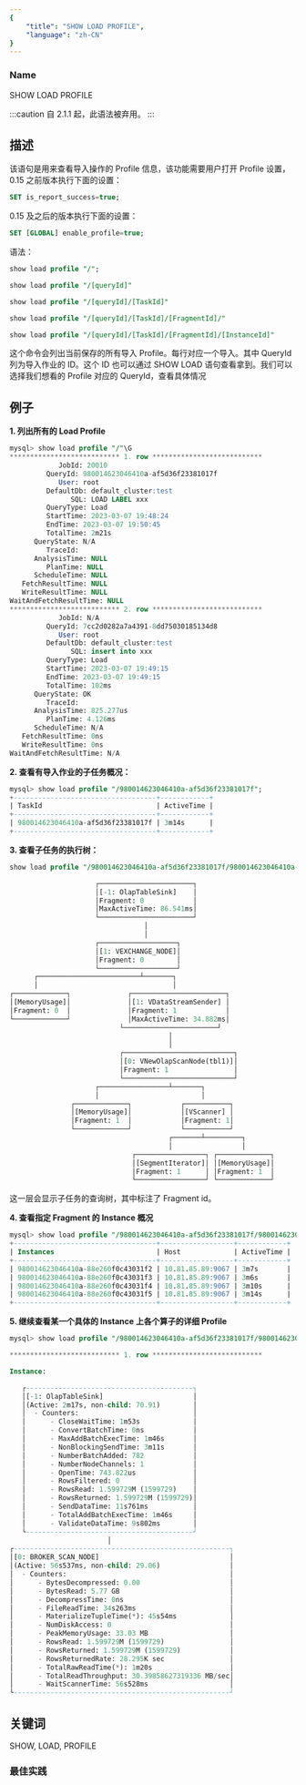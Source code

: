 ```yaml
---
{
    "title": "SHOW LOAD PROFILE",
    "language": "zh-CN"
}
---
```


<!--
Licensed to the Apache Software Foundation (ASF) under one
or more contributor license agreements.  See the NOTICE file
distributed with this work for additional information
regarding copyright ownership.  The ASF licenses this file
to you under the Apache License, Version 2.0 (the
"License"); you may not use this file except in compliance
with the License.  You may obtain a copy of the License at

  http://www.apache.org/licenses/LICENSE-2.0

Unless required by applicable law or agreed to in writing,
software distributed under the License is distributed on an
"AS IS" BASIS, WITHOUT WARRANTIES OR CONDITIONS OF ANY
KIND, either express or implied.  See the License for the
specific language governing permissions and limitations
under the License.
-->



### Name

SHOW LOAD PROFILE

:::caution
自 2.1.1 起，此语法被弃用。
:::

## 描述

该语句是用来查看导入操作的 Profile 信息，该功能需要用户打开 Profile 设置，0.15 之前版本执行下面的设置：

```sql
SET is_report_success=true;
```

0.15 及之后的版本执行下面的设置：

```sql
SET [GLOBAL] enable_profile=true;
```

语法：

```sql
show load profile "/";

show load profile "/[queryId]"

show load profile "/[queryId]/[TaskId]"

show load profile "/[queryId]/[TaskId]/[FragmentId]/"

show load profile "/[queryId]/[TaskId]/[FragmentId]/[InstanceId]"
```

这个命令会列出当前保存的所有导入 Profile。每行对应一个导入。其中 QueryId 列为导入作业的 ID。这个 ID 也可以通过 SHOW LOAD 语句查看拿到。我们可以选择我们想看的 Profile 对应的 QueryId，查看具体情况

## 例子

**1. 列出所有的 Load Profile**

```sql
mysql> show load profile "/"\G
*************************** 1. row ***************************
            JobId: 20010
         QueryId: 980014623046410a-af5d36f23381017f
            User: root
         DefaultDb: default_cluster:test
               SQL: LOAD LABEL xxx
         QueryType: Load
         StartTime: 2023-03-07 19:48:24
         EndTime: 2023-03-07 19:50:45
         TotalTime: 2m21s
      QueryState: N/A
         TraceId:
      AnalysisTime: NULL
         PlanTime: NULL
      ScheduleTime: NULL
   FetchResultTime: NULL
   WriteResultTime: NULL
WaitAndFetchResultTime: NULL
*************************** 2. row ***************************
            JobId: N/A
         QueryId: 7cc2d0282a7a4391-8dd75030185134d8
            User: root
         DefaultDb: default_cluster:test
               SQL: insert into xxx
         QueryType: Load
         StartTime: 2023-03-07 19:49:15
         EndTime: 2023-03-07 19:49:15
         TotalTime: 102ms
      QueryState: OK
         TraceId:
      AnalysisTime: 825.277us
         PlanTime: 4.126ms
      ScheduleTime: N/A
   FetchResultTime: 0ns
   WriteResultTime: 0ns
WaitAndFetchResultTime: N/A
```

**2. 查看有导入作业的子任务概况：**

```sql
mysql> show load profile "/980014623046410a-af5d36f23381017f";
+-----------------------------------+------------+
| TaskId                            | ActiveTime |
+-----------------------------------+------------+
| 980014623046410a-af5d36f23381017f | 3m14s      |
+-----------------------------------+------------+
```
**3. 查看子任务的执行树：**

```sql
show load profile "/980014623046410a-af5d36f23381017f/980014623046410a-af5d36f23381017f";

                     ┌───────────────────────┐
                     │[-1: OlapTableSink]    │
                     │Fragment: 0            │
                     │MaxActiveTime: 86.541ms│
                     └───────────────────────┘
                                 │
                                 │
                     ┌───────────────────┐
                     │[1: VEXCHANGE_NODE]│
                     │Fragment: 0        │
                     └───────────────────┘
      ┌─────────────────────────┴───────┐
      │                                 │
┌─────────────┐              ┌───────────────────────┐
│[MemoryUsage]│              │[1: VDataStreamSender] │
│Fragment: 0  │              │Fragment: 1            │
└─────────────┘              │MaxActiveTime: 34.882ms│
                           └───────────────────────┘
                                       │
                                       │
                           ┌───────────────────────────┐
                           │[0: VNewOlapScanNode(tbl1)]│
                           │Fragment: 1                │
                           └───────────────────────────┘
                     ┌─────────────────┴───────┐
                     │                         │
               ┌─────────────┐            ┌───────────┐
               │[MemoryUsage]│            │[VScanner] │
               │Fragment: 1  │            │Fragment: 1│
               └─────────────┘            └───────────┘
                                       ┌───────┴─────────┐
                                       │                 │
                              ┌─────────────────┐ ┌─────────────┐
                              │[SegmentIterator]│ │[MemoryUsage]│
                              │Fragment: 1      │ │Fragment: 1  │
                              └─────────────────┘ └─────────────┘

```

这一层会显示子任务的查询树，其中标注了 Fragment id。

**4. 查看指定 Fragment 的 Instance 概况**

```sql
mysql> show load profile "/980014623046410a-af5d36f23381017f/980014623046410a-af5d36f23381017f/1";
+-----------------------------------+------------------+------------+
| Instances                         | Host             | ActiveTime |
+-----------------------------------+------------------+------------+
| 980014623046410a-88e260f0c43031f2 | 10.81.85.89:9067 | 3m7s       |
| 980014623046410a-88e260f0c43031f3 | 10.81.85.89:9067 | 3m6s       |
| 980014623046410a-88e260f0c43031f4 | 10.81.85.89:9067 | 3m10s      |
| 980014623046410a-88e260f0c43031f5 | 10.81.85.89:9067 | 3m14s      |
+-----------------------------------+------------------+------------+
```

**5. 继续查看某一个具体的 Instance 上各个算子的详细 Profile**

```sql
mysql> show load profile "/980014623046410a-af5d36f23381017f/980014623046410a-af5d36f23381017f/1/980014623046410a-88e260f0c43031f5"\G

*************************** 1. row ***************************

Instance:

   ┌-----------------------------------------┐
   │[-1: OlapTableSink]                      │
   │(Active: 2m17s, non-child: 70.91)        │
   │  - Counters:                            │
   │      - CloseWaitTime: 1m53s             │
   │      - ConvertBatchTime: 0ns            │
   │      - MaxAddBatchExecTime: 1m46s       │
   │      - NonBlockingSendTime: 3m11s       │
   │      - NumberBatchAdded: 782            │
   │      - NumberNodeChannels: 1            │
   │      - OpenTime: 743.822us              │
   │      - RowsFiltered: 0                  │
   │      - RowsRead: 1.599729M (1599729)    │
   │      - RowsReturned: 1.599729M (1599729)│
   │      - SendDataTime: 11s761ms           │
   │      - TotalAddBatchExecTime: 1m46s     │
   │      - ValidateDataTime: 9s802ms        │
   └-----------------------------------------┘
                        │
┌-----------------------------------------------------┐
│[0: BROKER_SCAN_NODE]                                │
│(Active: 56s537ms, non-child: 29.06)                 │
│  - Counters:                                        │
│      - BytesDecompressed: 0.00                      │
│      - BytesRead: 5.77 GB                           │
│      - DecompressTime: 0ns                          │
│      - FileReadTime: 34s263ms                       │
│      - MaterializeTupleTime(*): 45s54ms             │
│      - NumDiskAccess: 0                             │
│      - PeakMemoryUsage: 33.03 MB                    │
│      - RowsRead: 1.599729M (1599729)                │
│      - RowsReturned: 1.599729M (1599729)            │
│      - RowsReturnedRate: 28.295K sec                │
│      - TotalRawReadTime(*): 1m20s                   │
│      - TotalReadThroughput: 30.39858627319336 MB/sec│
│      - WaitScannerTime: 56s528ms                    │
└-----------------------------------------------------┘
```

## 关键词

SHOW, LOAD, PROFILE

### 最佳实践


